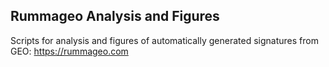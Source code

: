 ## Rummageo Analysis and Figures

Scripts for analysis and figures of automatically generated signatures from GEO: https://rummageo.com